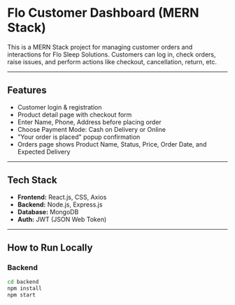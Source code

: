# Flo Customer Dashboard (MERN Stack)

This is a MERN Stack project for managing customer orders and interactions for Flo Sleep Solutions. Customers can log in, check orders, raise issues, and perform actions like checkout, cancellation, return, etc.

---

##  Features

- Customer login & registration
- Product detail page with checkout form
- Enter Name, Phone, Address before placing order
- Choose Payment Mode: Cash on Delivery or Online
- "Your order is placed" popup confirmation
- Orders page shows Product Name, Status, Price, Order Date, and Expected Delivery

---

##  Tech Stack

- **Frontend:** React.js, CSS, Axios
- **Backend:** Node.js, Express.js
- **Database:** MongoDB
- **Auth:** JWT (JSON Web Token)

---

##  How to Run Locally

###  Backend

```bash
cd backend
npm install
npm start

